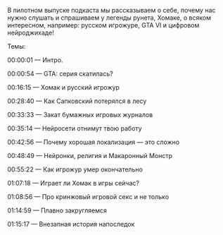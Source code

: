 В пилотном выпуске подкаста мы рассказываем о себе, почему нас нужно слушать и спрашиваем у легенды рунета, Хомаке, о всяком интересном, например: русском игрожуре, GTA VI и цифровом нейроджихаде!


Темы:


00:00:01 — Интро.

00:00:54 — GTA: серия скатилась?

00:16:15 — Хомак и русский игрожур

00:28:40 — Как Сапковский потерялся в лесу

00:33:33 — Закат бумажных игровых журналов

00:35:14 — Нейросети отнимут твою работу

00:42:56 — Почему хорошая локализация — это сложно

00:48:49 — Нейронки, религия и Макаронный Монстр

00:55:22 — Как игрожур умер окончательно

01:07:18 — Играет ли Хомак в игры сейчас?

01:08:56 — Про кринжовый игровой секс и не только

01:14:59 — Плавно закругляемся

01:15:17 — Внезапная история напоследок